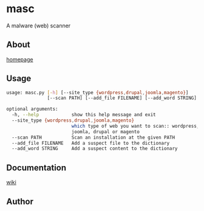 # masc
A malware (web) scanner

## About

[homepage](https://sfaci.github.io/masc)

## Usage

```bash
usage: masc.py [-h] [--site_type {wordpress,drupal,joomla,magento}]
               [--scan PATH] [--add_file FILENAME] [--add_word STRING]

optional arguments:
  -h, --help            show this help message and exit
  --site_type {wordpress,drupal,joomla,magento}
                        which type of web you want to scan:: wordpress,
                        joomla, drupal or magento
  --scan PATH           Scan an installation at the given PATH
  --add_file FILENAME   Add a suspect file to the dictionary
  --add_word STRING     Add a suspect content to the dictionary
```

## Documentation

[wiki](https://github.com/sfaci/masc/wiki)

## Author


